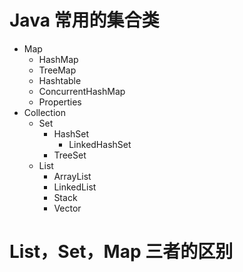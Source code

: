 # Java 常用的集合类

- Map
  - HashMap
  - TreeMap
  - Hashtable
  - ConcurrentHashMap
  - Properties
- Collection
  - Set
    - HashSet
      - LinkedHashSet
    - TreeSet
  - List
    - ArrayList
    - LinkedList
    - Stack
    - Vector

#  List，Set，Map 三者的区别

